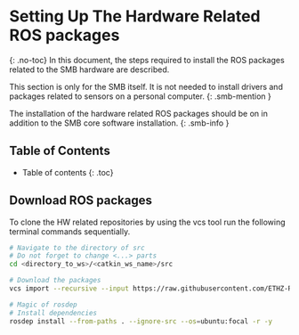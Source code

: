 # Setting Up The Hardware Related ROS packages
{: .no-toc}
In this document, the steps required to install the ROS packages related to the SMB hardware are described.

This section is only for the SMB itself. It is not needed to install drivers and packages related to sensors on a personal computer. 
{: .smb-mention }

The installation of the hardware related ROS packages should be on in addition to the SMB core software installation. 
{: .smb-info }

## Table of Contents
* Table of contents
{: .toc}

## Download ROS packages
To clone the HW related repositories by using the vcs tool run the following terminal commands sequentially. 

```bash
# Navigate to the directory of src
# Do not forget to change <...> parts
cd <directory_to_ws>/<catkin_ws_name>/src

# Download the packages
vcs import --recursive --input https://raw.githubusercontent.com/ETHZ-RobotX/SuperMegaBot/master/smb_hw.repos?token=AIDKBDU4PBIOTTL4DIPL6R3A2JQ66 .

# Magic of rosdep
# Install dependencies
rosdep install --from-paths . --ignore-src --os=ubuntu:focal -r -y

```
